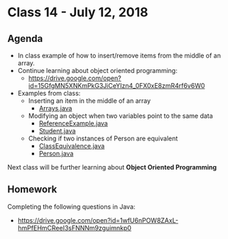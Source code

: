 # Class 14 - July 12, 2018

## Agenda

* In class example of how to insert/remove items from the middle of an array.
* Continue learning about object oriented programming:
  * https://drive.google.com/open?id=15GfgMN5XNKmPkG3JiCeYIzn4_0FX0xE8zmR4rf6v6W0
* Examples from class:
  * Inserting an item in the middle of an array
    * [Arrays.java](Arrays.java)
  * Modifying an object when two variables point to the same data
    * [ReferenceExample.java](ReferenceExample.java)
    * [Student.java](Student.java)
  * Checking if two instances of Person are equivalent
    * [ClassEquivalence.java](ClassEquivalence.java)
    * [Person.java](Person.java)

Next class will be further learning about **Object Oriented Programming**

## Homework

Completing the following questions in Java:
* https://drive.google.com/open?id=1wfU6nPOW8ZAxL-hmPfEHmCReeI3sFNNNm9zguimnkp0